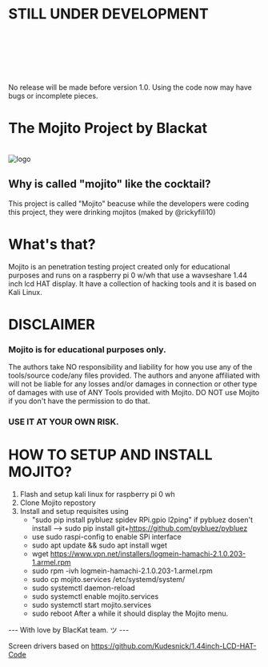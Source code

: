 # STILL UNDER DEVELOPMENT<br><br><br><br>
No release will be made before version 1.0. Using the code now may have bugs or incomplete pieces.

# The Mojito Project by Blackat
<br>![logo](https://github.com/rickyfili10/mojito/blob/main/logo.png)
## Why is called "mojito" like the cocktail?
This project is called "Mojito" beacuse while the developers were coding this project, they were drinking mojitos (maked by @rickyfili10)

# What's that?
Mojito is an penetration testing project created only for educational purposes and runs on a raspberry pi 0 w/wh that use a wavseshare 1.44 inch lcd HAT display. It have a collection of hacking tools and it is based on Kali Linux. 

# DISCLAIMER
### Mojito is for educational purposes only.
The authors take NO responsibility and liability for how you use any of the tools/source code/any files provided. The authors and anyone affiliated with will not be liable for any losses and/or damages in connection or other type of damages with use of ANY Tools provided with Mojito. DO NOT use Mojito if you don't have the permission to do that. 
### USE IT AT YOUR OWN RISK.

# HOW TO SETUP AND INSTALL MOJITO?
1. Flash and setup kali linux for raspberry pi 0 wh
2. Clone Mojito repostory
3. Install and setup requisites using
   - "sudo pip install pybluez spidev RPi.gpio l2ping" if pybluez dosen't install --> sudo pip install git+https://github.com/pybluez/pybluez
   - use sudo raspi-config to enable SPi interface
   - sudo apt update && sudo apt install wget
   - wget https://www.vpn.net/installers/logmein-hamachi-2.1.0.203-1.armel.rpm
   - sudo rpm -ivh logmein-hamachi-2.1.0.203-1.armel.rpm
   - sudo cp mojito.services /etc/systemd/system/
   - sudo systemctl daemon-reload
   - sudo systemctl enable mojito.services
   - sudo systemctl start mojito.services
   - sudo reboot
  After a while it should display the Mojito menu.


--- With love by BlacKat team. ツ ---

Screen drivers based on https://github.com/Kudesnick/1.44inch-LCD-HAT-Code
